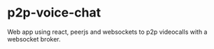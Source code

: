 # p2p-voice-chat
Web app using react, peerjs and websockets to p2p videocalls with a websocket broker.
